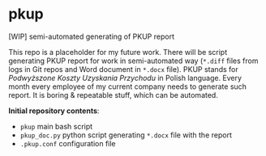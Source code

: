 # pkup
[WIP] semi-automated generating of PKUP report

This repo is a placeholder for my future work. There will be script generating PKUP report for work in semi-automated way (`*.diff` files from logs in Git repos and Word document in `*.docx` file). PKUP stands for *Podwyższone Koszty Uzyskania Przychodu* in Polish language. Every month every employee of my current company needs to generate such report. It is boring & repeatable stuff, which can be automated.

**Initial repository contents**:
* `pkup` main bash script
* `pkup_doc.py` python script generating `*.docx` file with the report
* `.pkup.conf` configuration file

